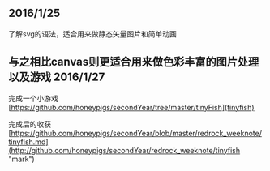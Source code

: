 2016/1/25
----------
了解svg的语法，适合用来做静态矢量图片和简单动画

与之相比canvas则更适合用来做色彩丰富的图片处理以及游戏
2016/1/27  
----------
完成一个小游戏[https://github.com/honeypigs/secondYear/tree/master/tinyFish](tinyfish)

完成后的收获[https://github.com/honeypigs/secondYear/blob/master/redrock_weeknote/tinyfish.md](http://github.com/honeypigs/secondYear/redrock_weeknote/tinyfish "mark")

